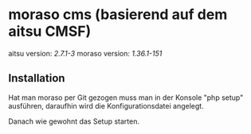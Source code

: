 moraso cms (basierend auf dem aitsu CMSF)
=============

aitsu version: *2.7.1-3*
moraso version: *1.36.1-151*

Installation
------------

Hat man moraso per Git gezogen muss man in der Konsole "php setup" ausführen,
daraufhin wird die Konfigurationsdatei angelegt.

Danach wie gewohnt das Setup starten.
